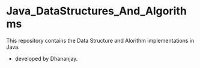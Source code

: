 # Java_DataStructures_And_Algorithms

This repository contains the Data Structure and Alorithm implementations in Java.

- developed by Dhananjay.

